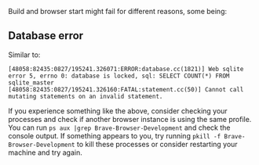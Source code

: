 Build and browser start might fail for different reasons, some being:

## Database error

Similar to:

```
[48058:82435:0827/195241.326071:ERROR:database.cc(1821)] Web sqlite error 5, errno 0: database is locked, sql: SELECT COUNT(*) FROM sqlite_master
[48058:82435:0827/195241.326160:FATAL:statement.cc(50)] Cannot call mutating statements on an invalid statement.
```

If you experience something like the above, consider checking your processes and check if another browser instance is using the same profile. You can run `ps aux |grep Brave-Browser-Development` and check the console output. If something appears to you, try running `pkill -f Brave-Browser-Development` to kill these processes or consider restarting your machine and try again.